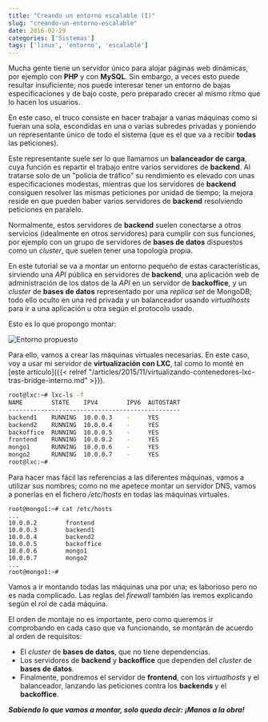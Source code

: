 ```yaml
---
title: "Creando un entorno escalable (I)"
slug: "creando-un-entorno-escalable"
date: 2016-02-29
categories: ['Sistemas']
tags: ['linux', 'entorno', 'escalable']
---
```


Mucha gente tiene un servidor único para alojar páginas web dinámicas, por ejemplo con **PHP** y con **MySQL**. Sin embargo, a veces esto puede resultar insuficiente; nos puede interesar tener un entorno de bajas especificaciones y de bajo coste, pero preparado crecer al mismo ritmo que lo hacen los usuarios.<!--more-->

En este caso, el truco consiste en hacer trabajar a varias máquinas como si fueran una sola, escondidas en una o varias subredes privadas y poniendo un representante único de todo el sistema (que es el que va a recibir **todas** las peticiones).

Este representante suele ser lo que llamamos un **balanceador de carga**, cuya función es repartir el trabajo entre varios servidores de **backend**. Al tratarse solo de un "policía de tráfico" su rendimiento es elevado con unas especificaciones modestas, mientras que los servidores de **backend** consiguen resolver las mismas peticiones por unidad de tiempo; la mejora reside en que pueden haber varios servidores de **backend** resolviendo peticiones en paralelo.

Normalmente, estos servidores de **backend** suelen conectarse a otros servicios (idealmente en otros servidores) para cumplir con sus funciones, por ejemplo con un grupo de servidores de **bases de datos** dispuestos como un *cluster*, que suelen tener una topología propia.

En este tutorial se va a montar un entorno pequeño de estas características, sirviendo una *API* pública en servidores de **backend**, una aplicación web de administración de los datos de la *API* en un servidor de **backoffice**, y un *cluster* de **bases de datos** representado por una *replica set* de MongoDB; todo ello oculto en una red privada y un balanceador usando *virtualhosts* para ir a una aplicación u otra según el protocolo usado.

Esto es lo que propongo montar:

![Entorno propuesto](/images/entorno_propuesto.png)

Para ello, vamos a crear las máquinas virtuales necesarias. En este caso, voy a usar mi servidor de **virtualización con LXC**, tal como lo monté en [este artículo]({{< relref "/articles/2015/11/virtualizando-contenedores-lxc-tras-bridge-interno.md" >}}).

```bash
root@lxc:~# lxc-ls -f
NAME        STATE    IPV4        IPV6  AUTOSTART
------------------------------------------------
backend1    RUNNING  10.0.0.3    -     YES
backend2    RUNNING  10.0.0.4    -     YES
backoffice  RUNNING  10.0.0.5    -     YES
frontend    RUNNING  10.0.0.2    -     YES
mongo1      RUNNING  10.0.0.6    -     YES
mongo2      RUNNING  10.0.0.7    -     YES
root@lxc:~#
```

Para hacer mas fácil las referencias a las diferentes máquinas, vamos a utilizar sus nombres; como no me apetece montar un servidor DNS, vamos a ponerlas en el fichero */etc/hosts* en todas las máquinas virtuales.

```
root@mongo1:~# cat /etc/hosts
...
10.0.0.2        frontend
10.0.0.3        backend1
10.0.0.4        backend2
10.0.0.5        backoffice
10.0.0.6        mongo1
10.0.0.7        mongo2
...
root@mongo1:~#
```

Vamos a ir montando todas las máquinas una por una; es laborioso pero no es nada complicado. Las reglas del *firewall* también las iremos explicando según el rol de cada máquina.

El orden de montaje no es importante, pero como queremos ir comprobando en cada caso que va funcionando, se montarán de acuerdo al orden de requisitos:

* El *cluster* de **bases de datos**, que no tiene dependencias.
* Los servidores de **backend** y **backoffice** que dependen del *cluster* de **bases de datos**.
* Finalmente, pondremos el servidor de **frontend**, con los *virtualhosts* y el balanceador, lanzando las peticiones contra los **backends** y el **backoffice**.

***Sabiendo lo que vamos a montar, solo queda decir: ¡Manos a la obra!***
